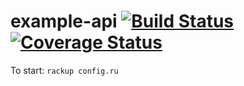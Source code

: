 example-api [![Build Status](https://travis-ci.org/VitaC123/example-api.svg?branch=master)](https://travis-ci.org/VitaC123/example-api) [![Coverage Status](https://coveralls.io/repos/github/VitaC123/example-api/badge.svg?branch=master)](https://coveralls.io/github/VitaC123/example-api?branch=master)
======

To start: ````rackup config.ru````

